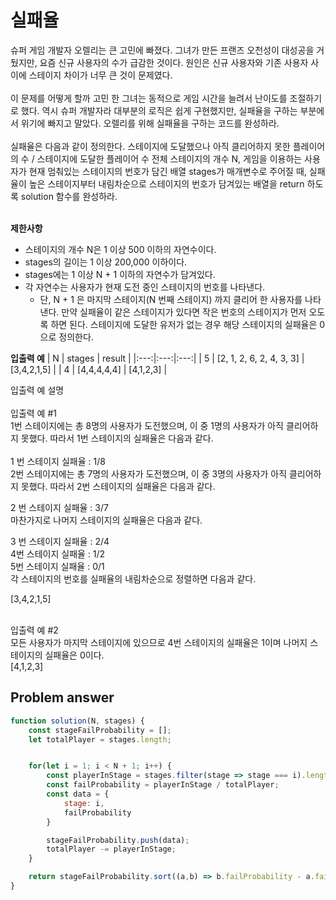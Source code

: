 # 실패율

슈퍼 게임 개발자 오렐리는 큰 고민에 빠졌다. 그녀가 만든 프랜즈 오천성이 대성공을 거뒀지만, 요즘 신규 사용자의 수가 급감한 것이다. 원인은 신규 사용자와 기존 사용자 사이에 스테이지 차이가 너무 큰 것이 문제였다.<br/>
<br/>
이 문제를 어떻게 할까 고민 한 그녀는 동적으로 게임 시간을 늘려서 난이도를 조절하기로 했다. 역시 슈퍼 개발자라 대부분의 로직은 쉽게 구현했지만, 실패율을 구하는 부분에서 위기에 빠지고 말았다. 오렐리를 위해 실패율을 구하는 코드를 완성하라.<br/>
<br/>
실패율은 다음과 같이 정의한다.
스테이지에 도달했으나 아직 클리어하지 못한 플레이어의 수 / 스테이지에 도달한 플레이어 수
전체 스테이지의 개수 N, 게임을 이용하는 사용자가 현재 멈춰있는 스테이지의 번호가 담긴 배열 stages가 매개변수로 주어질 때, 실패율이 높은 스테이지부터 내림차순으로 스테이지의 번호가 담겨있는 배열을 return 하도록 solution 함수를 완성하라.<br/>
<br/>

**제한사항**

- 스테이지의 개수 N은 1 이상 500 이하의 자연수이다.
- stages의 길이는 1 이상 200,000 이하이다.
- stages에는 1 이상 N + 1 이하의 자연수가 담겨있다.
- 각 자연수는 사용자가 현재 도전 중인 스테이지의 번호를 나타낸다.
  - 단, N + 1 은 마지막 스테이지(N 번째 스테이지) 까지 클리어 한 사용자를 나타낸다.
    만약 실패율이 같은 스테이지가 있다면 작은 번호의 스테이지가 먼저 오도록 하면 된다.
    스테이지에 도달한 유저가 없는 경우 해당 스테이지의 실패율은 0 으로 정의한다.

**입출력 예**
| N | stages | result |
|:---:|:---:|:---:|
| 5 | [2, 1, 2, 6, 2, 4, 3, 3] | [3,4,2,1,5] |
| 4 | [4,4,4,4,4] | [4,1,2,3] |

입출력 예 설명<br/>
<br/>
입출력 예 #1<br/>
1번 스테이지에는 총 8명의 사용자가 도전했으며, 이 중 1명의 사용자가 아직 클리어하지 못했다. 따라서 1번 스테이지의 실패율은 다음과 같다.<br/>
<br/>
1 번 스테이지 실패율 : 1/8<br/>
2번 스테이지에는 총 7명의 사용자가 도전했으며, 이 중 3명의 사용자가 아직 클리어하지 못했다. 따라서 2번 스테이지의 실패율은 다음과 같다.<br/>

2 번 스테이지 실패율 : 3/7<br/>
마찬가지로 나머지 스테이지의 실패율은 다음과 같다.<br/>

3 번 스테이지 실패율 : 2/4<br/>
4번 스테이지 실패율 : 1/2<br/>
5번 스테이지 실패율 : 0/1<br/>
각 스테이지의 번호를 실패율의 내림차순으로 정렬하면 다음과 같다.<br/>

[3,4,2,1,5]
<br/><br/>

입출력 예 #2<br/>
모든 사용자가 마지막 스테이지에 있으므로 4번 스테이지의 실패율은 1이며 나머지 스테이지의 실패율은 0이다.<br/>
[4,1,2,3]

## Problem answer

```javascript
function solution(N, stages) {
    const stageFailProbability = [];
    let totalPlayer = stages.length;


    for(let i = 1; i < N + 1; i++) {
        const playerInStage = stages.filter(stage => stage === i).length;
        const failProbability = playerInStage / totalPlayer;
        const data = {
            stage: i,
            failProbability
        }

        stageFailProbability.push(data);
        totalPlayer -= playerInStage; 
    }

    return stageFailProbability.sort((a,b) => b.failProbability - a.failProbability).map(item => item.stage);
}
```
